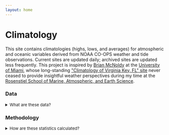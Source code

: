 ```yaml
---
layout: home
---
```

# Climatology

This site contains climatologies (highs, lows, and averages) for atmospheric and oceanic variables derived from NOAA CO-OPS weather and tide observations. Current sites are updated daily; archived sites are updated less frequently. This project is inspired by [Brian McNoldy](https://bmcnoldy.earth.miami.edu/) at the [University of Miami](https://welcome.miami.edu), whose long-standing ["Climatology of Virginia Key, FL" site](https://bmcnoldy.earth.miami.edu/vk/) never ceased to provide insightful weather perspectives during my time at the [Rosenstiel School of Marine, Atmospheric, and Earth Science](https://www.earth.miami.edu/).

### Data
<details style="font-size:13px;">
    <summary>
      What are these data?
    </summary>
  <p>The <a href="https://www.noaa.gov">National Oceanographic and Atmospheric Administration (NOAA)</a> <a href="https://oceanservice.noaa.gov/">National Ocean Service (NOS)</a> Center for Operational Oceanographic Products and Services (CO-OPS) operates hundreds of water level observation stations along the United States coasts and Great Lakes. This <a href="https://tidesandcurrents.noaa.gov/nwlon.html">National Water Level Observation Network (NWLON)</a>, part of the <a href="https://ioos.noaa.gov">Integrated Ocean Observing System (IOOS)</a>, provides the data from which official tidal predictions are generated. Most of these observation stations also observe water temperature as well as air temperature, barometric pressure, and wind. All of these data are publically available via the NOAA CO-OPS <a href="https://tidesandcurrents.noaa.gov/">Tides and Currents</a> data portal.</p>
  
  <p>The historical time series vary among sites and environmental parameters. Water level sensors often came first, with weather stations added later. Data collected since circa 1995 are generally available in 6-minute observations; prior to that, observations are hourly. Data inventories are provided for every site: 
    <ul>
        <li> <a href="https://tidesandcurrents.noaa.gov/inventory.html?id=8656483">Beaufort, NC</a> </li>
        <li> <a href="https://tidesandcurrents.noaa.gov/inventory.html?id=8447930">Woods Hole, MA</a> </li>
        <li> <a href="https://tidesandcurrents.noaa.gov/inventory.html?id=8725110">Naples, FL</a> </li>
        <li> <a href="https://tidesandcurrents.noaa.gov/inventory.html?id=8747437">Bay St. Louis, MS</a> </li>
        <li> <a href="https://tidesandcurrents.noaa.gov/inventory.html?id=8723214">Virginia Key, FL</a> </li>
        <li> <a href="https://tidesandcurrents.noaa.gov/inventory.html?id=8557380">Lewes, DE</a> </li>
    </ul>
  Water level sensors are calibrated and the observations verified. None of the other variables are verified and should be used with caution.
    </p>
</details>

### Methodology
<details style="font-size:13px;">
  <summary>
    How are these statistics calculated?
  </summary>
  <p>All data are retrieved from the NOAA CO-OPS <a href="https://tidesandcurrents.noaa.gov/">Tides and Currents</a> data portal. <a href="https://tidesandcurrents.noaa.gov/faq.html">Data query lengths are restricted</a> in order to prevent large data requests from hogging server resources, a limit that affects both web-based retrieval and application programming interace (API) calls. It is therefore necessary to make repeated successive queries in order to download longer time periods of data, a task for which a Python API wrapper called "<a href="https://github.com/GClunies/noaa_coops">noaa-coops</a>" was developed.</p>
      
  <p>To initiate a climatology, the noaa-coops utility is used to download all data from the beginning of the time series through the time of initiation. These historical data are saved to file to avoid having to repeatedly re-download historical data. To update the climatology, either daily, monthly, or on some other interval, data are downloaded starting from the latest time stamp in the saved historical data and appended to the saved data. Six-minute data are used whenever possible and hourly observations otherwise. </p>

  <p>Any data flagged by NOAA as being suspect for any reason (flag > 0) are discarded, for example, minimum or maximum expected values or rate of change tolerance exceeded. A day is allowed to have up to three hours of missing data to be counted, and a month is allowed up to two days of missing data to be counted. Climatological statistics are calculated as follows.</p>
</details>
